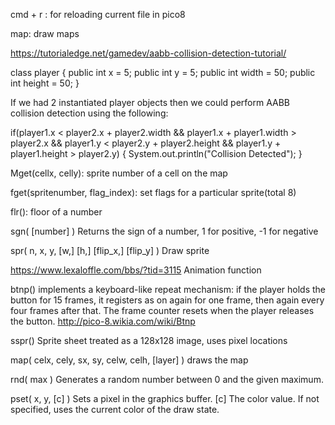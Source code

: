 cmd + r : for reloading current file in pico8

map: draw maps

https://tutorialedge.net/gamedev/aabb-collision-detection-tutorial/

class player {
  public int x = 5;
  public int y = 5;
  public int width = 50;
  public int height = 50;
}

If we had 2 instantiated player objects then we could perform AABB collision detection using the following:

if(player1.x < player2.x + player2.width &&
    player1.x + player1.width > player2.x &&
    player1.y < player2.y + player2.height &&
    player1.y + player1.height > player2.y)
{
    System.out.println("Collision Detected");
}

Mget(cellx, celly): sprite number of a cell on the map

fget(spritenumber, flag_index): set flags for a particular sprite(total 8)

flr(): floor of a number

sgn( [number] )
Returns the sign of a number, 1 for positive, -1 for negative

spr( n, x, y, [w,] [h,] [flip_x,] [flip_y] )
Draw sprite

https://www.lexaloffle.com/bbs/?tid=3115
Animation function

btnp() implements a keyboard-like repeat mechanism: if the player holds the button for 15 frames, it registers as on again for one frame, then again every four frames after that. The frame counter resets when the player releases the button.
http://pico-8.wikia.com/wiki/Btnp

sspr()
Sprite sheet treated as a 128x128 image, uses pixel locations


map( celx, cely, sx, sy, celw, celh, [layer] )
draws the map

rnd( max )
Generates a random number between 0 and the given maximum.

pset( x, y, [c] )
Sets a pixel in the graphics buffer.
[c]
The color value. If not specified, uses the current color of the draw state.
